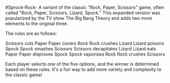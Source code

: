#Sprock-Rock-
A variant of the classic "Rock, Paper, Scissors" game, often called "Rock, Paper, Scissors, Lizard, Spock." This expanded version was popularized by the TV show The Big Bang Theory and adds two more elements to the original three.

The rules are as follows:

Scissors cuts Paper
Paper covers Rock
Rock crushes Lizard
Lizard poisons Spock
Spock smashes Scissors
Scissors decapitates Lizard
Lizard eats Paper
Paper disproves Spock
Spock vaporizes Rock
Rock crushes Scissors


Each player selects one of the five options, and the winner is determined based on these rules. It's a fun way to add more variety and complexity to the classic game!

